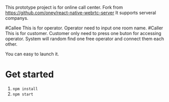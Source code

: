 This prototype project is for online call center.
Fork from https://github.com/oney/react-native-webrtc-server
It supports serveral companys.


#Callee
This is for operator. Operator need to input one room name.
#Caller
This is for customer. Customer only need to press one buton for accessing operator.
System will random find one free operator and connect them each other.


You can easy to launch it.
# Get started

1. `npm install`
2. `npm start`
